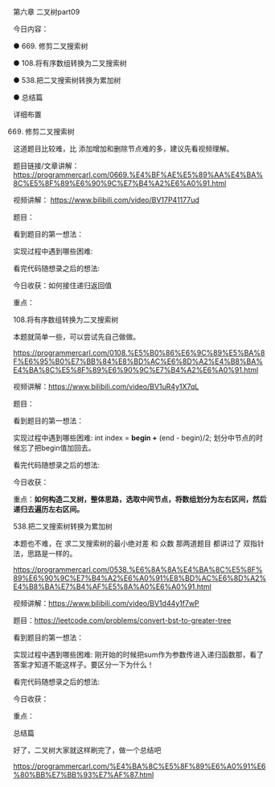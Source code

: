 第六章 二叉树part09

 今日内容：

● 669. 修剪二叉搜索树 

● 108.将有序数组转换为二叉搜索树 

● 538.把二叉搜索树转换为累加树 

● 总结篇 

 详细布置 

 669. 修剪二叉搜索树 

这道题目比较难，比 添加增加和删除节点难的多，建议先看视频理解。

题目链接/文章讲解： https://programmercarl.com/0669.%E4%BF%AE%E5%89%AA%E4%BA%8C%E5%8F%89%E6%90%9C%E7%B4%A2%E6%A0%91.html  

视频讲解： https://www.bilibili.com/video/BV17P41177ud  

题目：

看到题目的第一想法：

实现过程中遇到哪些困难: 

看完代码随想录之后的想法:

今日收获：如何接住递归返回值

重点：


 108.将有序数组转换为二叉搜索树  

本题就简单一些，可以尝试先自己做做。

https://programmercarl.com/0108.%E5%B0%86%E6%9C%89%E5%BA%8F%E6%95%B0%E7%BB%84%E8%BD%AC%E6%8D%A2%E4%B8%BA%E4%BA%8C%E5%8F%89%E6%90%9C%E7%B4%A2%E6%A0%91.html  

视频讲解：https://www.bilibili.com/video/BV1uR4y1X7qL  

题目：

看到题目的第一想法：

实现过程中遇到哪些困难: int index = **begin +** (end - begin)/2; 划分中节点的时候忘了把begin值加回去。

看完代码随想录之后的想法:

今日收获：

重点：**如何构造二叉树，整体思路，选取中间节点，将数组划分为左右区间，然后递归去遍历左右区间。**

 538.把二叉搜索树转换为累加树  

本题也不难，在 求二叉搜索树的最小绝对差 和 众数 那两道题目 都讲过了 双指针法，思路是一样的。

https://programmercarl.com/0538.%E6%8A%8A%E4%BA%8C%E5%8F%89%E6%90%9C%E7%B4%A2%E6%A0%91%E8%BD%AC%E6%8D%A2%E4%B8%BA%E7%B4%AF%E5%8A%A0%E6%A0%91.html 

视频讲解：https://www.bilibili.com/video/BV1d44y1f7wP

题目：https://leetcode.com/problems/convert-bst-to-greater-tree

看到题目的第一想法：

实现过程中遇到哪些困难: 刚开始的时候把sum作为参数传进入递归函数那，看了答案才知道不能这样子。要区分一下为什么！

看完代码随想录之后的想法:

今日收获：

重点：


 总结篇  

好了，二叉树大家就这样刷完了，做一个总结吧

https://programmercarl.com/%E4%BA%8C%E5%8F%89%E6%A0%91%E6%80%BB%E7%BB%93%E7%AF%87.html   
